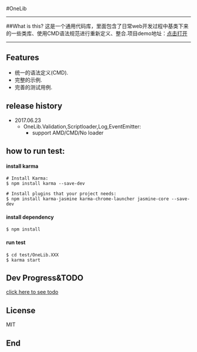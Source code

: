 #OneLib
<hr/>
##What is this?
这是一个通用代码库，里面包含了日常web开发过程中基类下来的一些类库、使用CMD语法规范进行重新定义、整合.项目demo地址：<a href="http://wbpmrck.github.io/OneLib/demo/html/index.html" target="_blank">点击打开</a>
<hr/>

## Features
* 统一的语法定义(CMD).
* 完整的示例.
* 完善的测试用例.

## release history

- 2017.06.23
    - OneLib.Validation,Scriptloader,Log,EventEmitter:
        - support AMD/CMD/No loader


## how to run test:

#### install karma
```
# Install Karma:
$ npm install karma --save-dev

# Install plugins that your project needs:
$ npm install karma-jasmine karma-chrome-launcher jasmine-core --save-dev
```

#### install dependency
```
$ npm install
```

#### run test
```
$ cd test/OneLib.XXX
$ karma start
```



## Dev Progress&TODO

[click here to see todo](todo.md)

## License
MIT

## End
